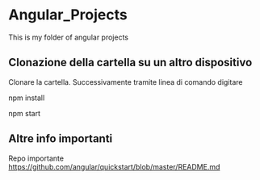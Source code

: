 # Angular_Projects
This is my folder of angular projects

## Clonazione della cartella su un altro dispositivo
Clonare la cartella.
Successivamente tramite linea di comando digitare

npm install

npm start

## Altre info importanti
Repo importante https://github.com/angular/quickstart/blob/master/README.md
